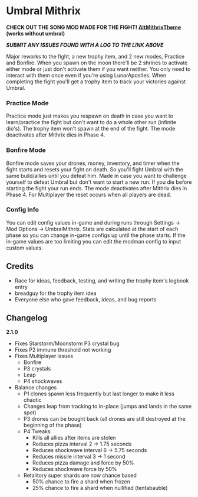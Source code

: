 # Umbral Mithrix

**CHECK OUT THE SONG MOD MADE FOR THE FIGHT! [AltMithrixTheme](https://thunderstore.io/package/Nuxlar/AltMithrixTheme/) (works without umbral)**

**_SUBMIT ANY ISSUES FOUND WITH A LOG TO THE LINK ABOVE_**

Major reworks to the fight, a new trophy item, and 2 new modes, Practice and Bonfire. When you spawn on the moon there'll be 2 shrines to activate either mode or just don't activate them if you want neither. You only need to interact with them once even if you're using LunarApostles. When completing the fight you'll get a trophy item to track your victories against Umbral.

### Practice Mode

Practice mode just makes you respawn on death in case you want to learn/practice the fight but don't want to do a whole other run (infinite dio's). The trophy item won't spawn at the end of the fight. The mode deactivates after Mithrix dies in Phase 4.

### Bonfire Mode

Bonfire mode saves your drones, money, inventory, and timer when the fight starts and resets your fight on death. So you'll fight Umbral with the same build/allies until you defeat him. Made in case you want to challenge yourself to defeat Umbral but don't want to start a new run. If you die before starting the fight your run ends. The mode deactivates after Mithrix dies in Phase 4. For Multiplayer the reset occurs when all players are dead.

### Config Info

You can edit config values in-game and during runs through Settings -> Mod Options -> UmbralMithrix. Stats are calculated at the start of each phase so you can change in-game configs up until the phase starts. If the in-game values are too limiting you can edit the modman config to input custom values.

## Credits

- Race for ideas, feedback, testing, and writing the trophy item's logbook entry
- breadguy for the trophy item idea
- Everyone else who gave feedback, ideas, and bug reports

## Changelog

**2.1.0**

- Fixes Starstorm/Moonstorm P3 crystal bug
- Fixes P2 immune threshold not working
- Fixes Multiplayer issues
  - Bonfire
  - P3 crystals
  - Leap
  - P4 shockwaves
- Balance changes
  - P1 clones spawn less frequently but last longer to make it less chaotic
  - Changes leap from tracking to in-place (jumps and lands in the same spot)
  - P3 drones can be bought back (all drones are still destroyed at the beginning of the phase)
  - P4 Tweaks
    - Kills all allies after items are stolen
    - Reduces pizza interval 2 -> 1.75 seconds
    - Reduces shockwave interval 6 -> 5.75 seconds
    - Reduces missile interval 3 -> 1 second
    - Reduces pizza damage and force by 50%
    - Reduces shockwave force by 50%
  - Retalitory super shards are now chance based
    - 50% chance to fire a shard when frozen
    - 25% chance to fire a shard when nullified (tentabauble)
